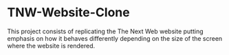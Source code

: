 # TNW-Website-Clone
This project consists of replicating the The Next Web website putting emphasis on how it behaves differently depending on the size of the screen where the website is rendered.
